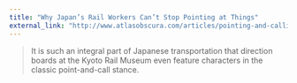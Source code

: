 ```yaml
---
title: "Why Japan’s Rail Workers Can’t Stop Pointing at Things"
external_link: "http://www.atlasobscura.com/articles/pointing-and-calling-japan-trains"
---
```

> It is such an integral part of Japanese transportation that direction boards at the Kyoto Rail Museum even feature characters in the classic point-and-call stance.

